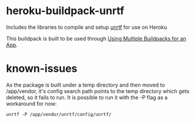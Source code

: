 heroku-buildpack-unrtf
===========================
Includes the libraries to compile and setup [unrtf](https://www.gnu.org/software/unrtf/) for use on Heroku

This buildpack is built to be used through [Using Multiple Buildpacks for an App](https://devcenter.heroku.com/articles/using-multiple-buildpacks-for-an-app).

known-issues
============
As the package is built under a temp directory and then moved to /app/vendor, it's config search path points to the temp directory which gets deleted, so it fails to run. It is possible to run it with the -P flag as a workaround for now:

`unrtf -P /app/vendor/unrtf/config/unrtf/`
